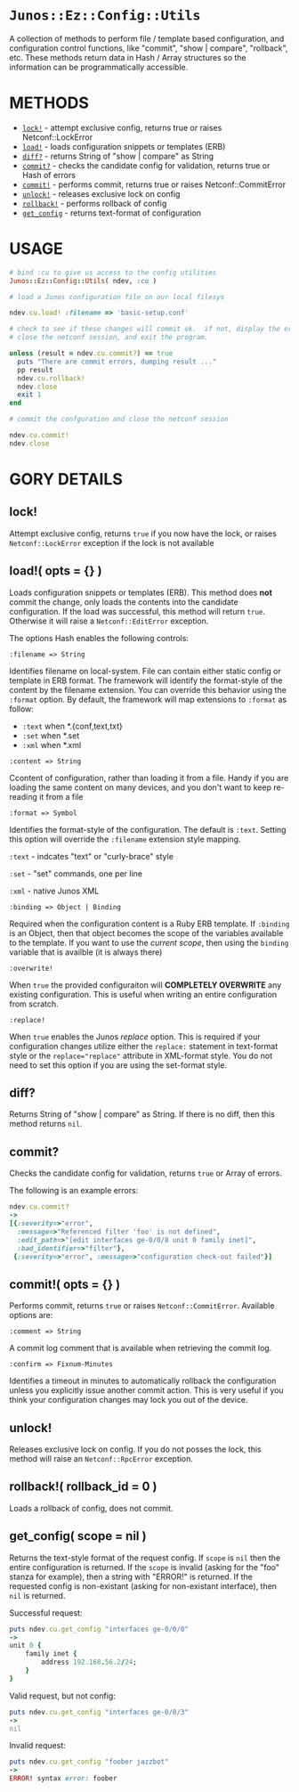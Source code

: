 # `Junos::Ez::Config::Utils`

A collection of methods to perform file / template based configuration, and configuration control functions, like "commit", "show | compare", "rollback", etc.  These methods return data in Hash / Array structures so the information can be programmatically accessible.

# METHODS

  - [`lock!`](#lock) - attempt exclusive config, returns true or raises Netconf::LockError
  - [`load!`](#load) - loads configuration snippets or templates (ERB)
  - [`diff?`](#diff) - returns String of "show | compare" as String
  - [`commit?`](#commit_check) - checks the candidate config for validation, returns true or Hash of errors
  - [`commit!`](#commit) - performs commit, returns true or raises Netconf::CommitError 
  - [`unlock!`](#unlock) - releases exclusive lock on config
  - [`rollback!`](#rollback) - performs rollback of config
  - [`get_config`](#get_config) - returns text-format of configuration

# USAGE

```ruby
# bind :cu to give us access to the config utilities
Junos::Ez::Config::Utils( ndev, :cu )

# load a Junos configuration file on our local filesys

ndev.cu.load! :filename => 'basic-setup.conf'

# check to see if these changes will commit ok.  if not, display the errors, rollback the config,
# close the netconf session, and exit the program.

unless (result = ndev.cu.commit?) == true
  puts "There are commit errors, dumping result ..."
  pp result
  ndev.cu.rollback!
  ndev.close
  exit 1
end

# commit the confguration and close the netconf session

ndev.cu.commit!
ndev.close
```



# GORY DETAILS

## lock! <a name="lock">
Attempt exclusive config, returns `true` if you now have the lock, or raises `Netconf::LockError` exception if the lock is not available

## load!( opts = {} ) <a name="load">

Loads configuration snippets or templates (ERB).  This method does **not** commit the change, only loads the contents into the candidate configuration.  If the load was successful, this method will return `true`. Otherwise it will raise a `Netconf::EditError` exception.

The options Hash enables the following controls:

```
:filename => String
```
Identifies filename on local-system.  File can contain either static config or template in ERB format. The framework will identify the format-style of the content by the filename extension.  You can override this behavior using the `:format` option.  By default, the framework will map extensions to `:format` as follow:

  - `:text` when *.{conf,text,txt}
  - `:set` when *.set
  - `:xml` when *.xml

```
:content => String
```
Ccontent of configuration, rather than loading it from a file.  Handy if you are loading the same content on many devices, and you don't want to keep re-reading it from a file

```
:format => Symbol
```

Identifies the format-style of the configuration.  The default is `:text`.  Setting this option will override the `:filename` extension style mapping.

  `:text` - indcates "text" or "curly-brace" style
  
  `:set` - "set" commands, one per line
  
  `:xml` - native Junos XML
      
```
:binding => Object | Binding
``` 
Required when the configuration content is a Ruby ERB template.  If `:binding` is an Object, then that object becomes the scope of the variables available to the template.  If you want to use the *current scope*, then using the `binding` variable that is availble (it is always there)  

```  
:overwrite!
```
When `true` the provided configuraiton will **COMPLETELY OVERWRITE** any existing configuration.  This is useful when writing an entire configuration from scratch.

```
:replace! 
```
When `true` enables the Junos *replace* option.  This is required if your configuration changes utilize either the `replace:` statement in text-format style or the `replace="replace"` attribute in XML-format style.  You do not need to set this option if you are using the set-format style.

## diff? <a name="diff">
Returns String of "show | compare" as String.  If there is no diff, then this method returns `nil`.

## commit? <a name="commit_check">

Checks the candidate config for validation, returns `true` or Array of errors.

The following is an example errors:
```ruby
ndev.cu.commit?
->
[{:severity=>"error",
  :message=>"Referenced filter 'foo' is not defined",
  :edit_path=>"[edit interfaces ge-0/0/8 unit 0 family inet]",
  :bad_identifier=>"filter"},
 {:severity=>"error", :message=>"configuration check-out failed"}]
```

## commit!( opts = {} ) <a name="commit">

Performs commit, returns `true` or raises `Netconf::CommitError`.  Available options are:

    :comment => String
A commit log comment that is available when retrieving the commit log.

    :confirm => Fixnum-Minutes
Identifies a timeout in minutes to automatically rollback the configuration unless you explicitly issue another commit action.  This is very useful if you think your configuration changes may lock you out of the device.

## unlock! <a name="unlock">

Releases exclusive lock on config.  If you do not posses the lock, this method will raise an `Netconf::RpcError` exception.

## rollback!( rollback_id = 0 ) <a name="rollback">

Loads a rollback of config, does not commit.

## get_config( scope = nil ) <a name="get_config">

Returns the text-style format of the request config.  If `scope` is `nil` then the entire configuration is returned.  If the `scope` is invalid (asking for the "foo" stanza for example), then a string with "ERROR!" is returned.  If the requested config is non-existant (asking for non-existant interface), then `nil` is returned.

Successful request:
```ruby
puts ndev.cu.get_config "interfaces ge-0/0/0"
->
unit 0 {
    family inet {
        address 192.168.56.2/24;
    }
}
```

Valid request, but not config:
```ruby
puts ndev.cu.get_config "interfaces ge-0/0/3"
-> 
nil
```

Invalid request:
```ruby
puts ndev.cu.get_config "foober jazzbot"
->
ERROR! syntax error: foober
```
